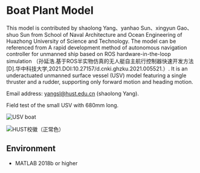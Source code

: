 # Boat Plant Model
This model is contributed by shaolong Yang、yanhao Sun、xingyun Gao、shuo Sun from School of Naval Architecture and Ocean Engineering of Huazhong University of Science and Technology. The model can be referenced from A rapid development method of autonomous navigation controller for unmanned ship based on ROS hardware-in-the-loop simulation （孙延浩.基于ROS半实物仿真的无人艇自主航行控制器快速开发方法[D].华中科技大学,2021.DOI:10.27157/d.cnki.ghzku.2021.005521.）. It is an underactuated unmanned surface vessel (USV) model featuring a single thruster and a rudder, supporting only forward motion and heading motion.

Email address: yangsl@hust.edu.cn (shaolong Yang).

Field test of the small USV with 680mm long.

![USV boat](https://github.com/user-attachments/assets/154a0ada-4b86-4107-9f63-dbaf4c8258e4)

![HUST校徽（正常色）](https://github.com/user-attachments/assets/fed44815-f669-489a-9ecb-b7c9a4fe2c66)


## Environment
- MATLAB 2018b or higher
